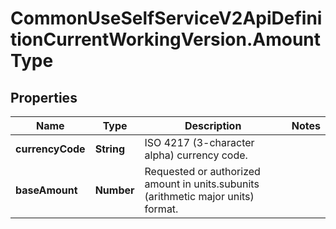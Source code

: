 # CommonUseSelfServiceV2ApiDefinitionCurrentWorkingVersion.AmountType

## Properties
Name | Type | Description | Notes
------------ | ------------- | ------------- | -------------
**currencyCode** | **String** | ISO 4217 (3-character alpha) currency code. | 
**baseAmount** | **Number** | Requested or authorized amount in units.subunits (arithmetic major units) format. | 
